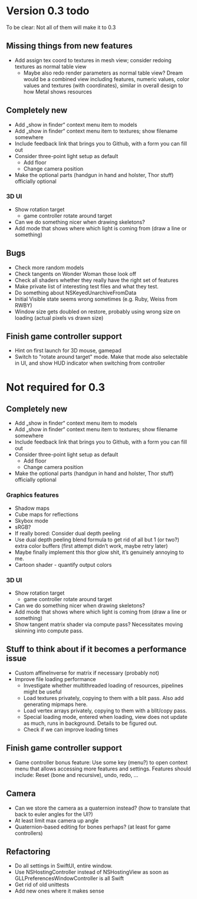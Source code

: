 #  Version 0.3 todo
To be clear: Not all of them will make it to 0.3

## Missing things from new features

- Add assign tex coord to textures in mesh view; consider redoing textures as normal table view
    - Maybe also redo render parameters as normal table view? Dream would be a combined view including features, numeric values, color values and textures (with coordinates), similar in overall design to how Metal shows resources

## Completely new

- Add „show in finder“ context menu item to models
- Add „show in finder“ context menu item to textures; show filename somewhere
- Include feedback link that brings you to Github, with a form you can fill out
- Consider three-point light setup as default
    - Add floor
    - Change camera position
- Make the optional parts (handgun in hand and holster, Thor stuff) officially optional

### 3D UI

- Show rotation target
    - game controller rotate around target
- Can we do something nicer when drawing skeletons?
- Add mode that shows where which light is coming from (draw a line or something)

## Bugs

- Check more random models
- Check tangents on Wonder Woman those look off
- Check all shaders whether they really have the right set of features
- Make private list of interesting test files and what they test. 
- Do something about NSKeyedUnarchiveFromData
- Initial Visible state seems wrong sometimes (e.g. Ruby, Weiss from RWBY)
- Window size gets doubled on restore, probably using wrong size on loading (actual pixels vs drawn size)

## Finish game controller support

- Hint on first launch for 3D mouse, gamepad
- Switch to "rotate around target" mode. Make that mode also selectable in UI, and show HUD indicator when switching from controller

# Not required for 0.3

## Completely new

- Add „show in finder“ context menu item to models
- Add „show in finder“ context menu item to textures; show filename somewhere
- Include feedback link that brings you to Github, with a form you can fill out
- Consider three-point light setup as default
    - Add floor
    - Change camera position
- Make the optional parts (handgun in hand and holster, Thor stuff) officially optional

### Graphics features

- Shadow maps
- Cube maps for reflections
- Skybox mode
- sRGB?
- If really bored: Consider dual depth peeling
- Use dual depth peeling blend formula to get rid of all but 1 (or two?) extra color buffers (first attempt didn’t work, maybe retry later)
- Maybe finally implement this thor glow shit, it’s genuinely annoying to me.
- Cartoon shader - quantify output colors

### 3D UI

- Show rotation target
    - game controller rotate around target
- Can we do something nicer when drawing skeletons?
- Add mode that shows where which light is coming from (draw a line or something)
- Show tangent matrix shader via compute pass? Necessitates moving skinning into compute pass.

## Stuff to think about if it becomes a performance issue

- Custom affineInverse for matrix if necessary (probably not)
- Improve file loading performance
    - Investigate whether multithreaded loading of resources, pipelines might be useful
    - Load textures privately, copying to them with a blit pass. Also add generating mipmaps here.
    - Load vertex arrays privately, copying to them with a blit/copy pass.
    - Special loading mode, entered when loading, view does not update as much, runs in background. Details to be figured out.
    - Check if we can improve loading times

## Finish game controller support

- Game controller bonus feature: Use some key (menu?) to open context menu that allows accessing more features and settings. Features should include: Reset (bone and recursive), undo, redo, …

## Camera

- Can we store the camera as a quaternion instead? (how to translate that back to euler angles for the UI?)
- At least limit max camera up angle
- Quaternion-based editing for bones perhaps? (at least for game controllers)

## Refactoring

- Do all settings in SwiftUI, entire window.
- Use NSHostingController instead of NSHostingView as soon as GLLPreferencesWindowController is all Swift
- Get rid of old unittests
- Add new ones where it makes sense
